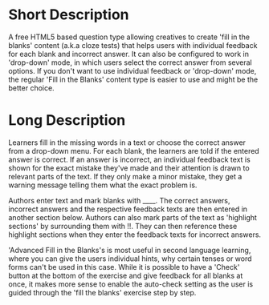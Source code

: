 Short Description
=================

A free HTML5 based question type allowing creatives to create 'fill in the blanks' content (a.k.a cloze tests) that helps users with individual feedback for each blank and incorrect answer. It can also be configured to work in 'drop-down' mode, in which users select the correct answer from several options. If you don't want to use individual feedback or 'drop-down' mode, the regular 'Fill in the Blanks' content type is easier to use and might be the better choice.

Long Description
================
Learners fill in the missing words in a text or choose the correct answer from a drop-down menu. For each blank, the learners are told if the entered answer is correct. If an answer is incorrect, an individual feedback text is shown for the exact mistake they've made and their attention is drawn to relevant parts of the text. If they only make a minor mistake, they get a warning message telling them what the exact problem is.

Authors enter text and mark blanks with ____. The correct answers, incorrect answers and the respective feedback texts are then entered in another section below. Authors can also mark parts of the text as 'highlight sections' by surrounding them with !!. They can then reference these highlight sections when they enter the feedback texts for incorrect answers. 

'Advanced Fill in the Blanks's is most useful in second language learning, where you can give the users individual hints, why certain tenses or word forms can't be used in this case. While it is possible to have a 'Check' button at the bottom of the exercise and give feedback for all blanks at once, it makes more sense to enable the auto-check setting as the user is guided through the 'fill the blanks' exercise step by step.